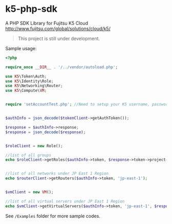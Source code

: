 # k5-php-sdk
A PHP SDK Library for Fujitsu K5 Cloud http://www.fujitsu.com/global/solutions/cloud/k5/


> This project is still under development.


Sample usage:

```php
<?php

require_once __DIR__ . '/../vendor/autoload.php';

use K5\Token\Auth;
use K5\Identity\Role;
use K5\Networking\Router;
use K5\Compute\VM;


require 'setAccountTest.php'; //Need to setup your K5 username, password & contract number


$authInfo = json_decode($tokenClient->getAuthToken());

$response = $authInfo->response;
$response = json_decode($response);


$roleClient = new Role();

//list of all groups
echo $roleClient->getRoles($authInfo->token, $response->token->project->domain->id);


//list of all networks under JP East 1 Region
echo $routerClient->getRouters($authInfo->token, 'jp-east-1');


$vmClient = new VM();

//list of all virtual servers under JP East 1 Region
echo $vmClient->getVirtualServers($authInfo->token, 'jp-east-1', $response->token->project->id);

```


See `/Examples` folder for more sample codes.

